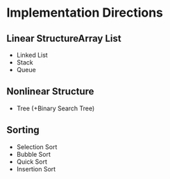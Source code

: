 # Implementation Directions

## Linear StructureArray List
* Linked List
* Stack
* Queue

## Nonlinear Structure
* Tree (+Binary Search Tree)

## Sorting
* Selection Sort
* Bubble Sort
* Quick Sort
* Insertion Sort
